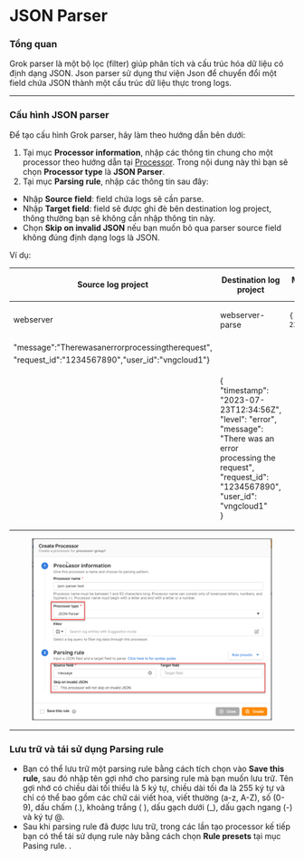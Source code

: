# JSON Parser

### Tổng quan

Grok parser là một bộ lọc (filter) giúp phân tích và cấu trúc hóa dữ liệu có định dạng JSON. Json parser sử dụng thư viện Json để chuyển đổi một field chứa JSON thành một cấu trúc dữ liệu thực trong logs.

***

### Cấu hình JSON parser

Để tạo cấu hình Grok parser, hãy làm theo hướng dẫn bên dưới:

1. Tại mục **Processor information**, nhập các thông tin chung cho một processor theo hướng dẫn tại [Processor](./). Trong nội dung này thì bạn sẽ chọn **Processor type** là **JSON Parser**.
2. Tại mục **Parsing rule**, nhập các thông tin sau đây:

* Nhập **Source field**: field chứa logs sẽ cần parse.
* Nhập **Target field**: field sẽ được ghi đè bên destination log project, thông thường bạn sẽ không cần nhập thông tin này.
* Chọn **Skip on invalid JSON** nếu bạn muốn bỏ qua parser source field không đúng định dạng logs là JSON.

Ví dụ:

| Source log project                                 | Destination log project                                                                                                                                                                        | Message (field logs mà chúng tôi thực hiện parser)                            | Kết quả parser |
| -------------------------------------------------- | ---------------------------------------------------------------------------------------------------------------------------------------------------------------------------------------------- | ----------------------------------------------------------------------------- | -------------- |
| webserver                                          | webserver-parse                                                                                                                                                                                | <pre><code>{"timestamp":"2023-07-23T12:34:56Z","level":"error",
</code></pre> |                |
| "message":"Therewasanerrorprocessingtherequest",   |                                                                                                                                                                                                |                                                                               |                |
| "request\_id":"1234567890","user\_id":"vngcloud1"} |                                                                                                                                                                                                |                                                                               |                |
|                                                    | <p>{<br>"timestamp": "2023-07-23T12:34:56Z",<br>"level": "error",<br>"message": "There was an error processing the request",<br>"request_id": "1234567890",<br>"user_id": "vngcloud1"<br>}</p> |                                                                               |                |

<figure><img src="../../../../../.gitbook/assets/image%20(323).png" alt=""><figcaption></figcaption></figure>

***

### Lưu trữ và tái sử dụng Parsing rule

* Bạn có thể lưu trữ một parsing rule bằng cách tích chọn vào **Save this rule**, sau đó nhập tên gợi nhớ cho parsing rule mà bạn muốn lưu trữ. Tên gợi nhớ có chiều dài tối thiểu là 5 ký tự, chiều dài tối đa là 255 ký tự và chỉ có thể bao gồm các chữ cái viết hoa, viết thường (a-z, A-Z), số (0-9), dấu chấm (.), khoảng trắng ( ), dấu gạch dưới (\_), dấu gạch ngang (-) và ký tự @.
* Sau khi parsing rule đã được lưu trữ, trong các lần tạo processor kế tiếp bạn có thể tái sử dụng rule này bằng cách chọn **Rule presets** tại mục Pasing rule. .
